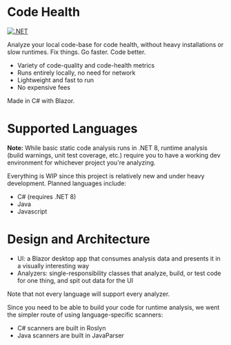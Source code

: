 # Code Health

[![.NET](https://github.com/blueheron786/code-health/actions/workflows/dotnet.yml/badge.svg)](https://github.com/blueheron786/code-health/actions/workflows/dotnet.yml)

Analyze your local code-base for code health, without heavy installations or slow runtimes. Fix things. Go faster. Code better.

- Variety of code-quality and code-health metrics
- Runs entirely locally, no need for network
- Lightweight and fast to run
- No expensive fees

Made in C# with Blazor.

# Supported Languages

**Note:** While basic static code analysis runs in .NET 8, runtime analysis (build warnings, unit test coverage, etc.) require you to have a working dev environment for whichever project you're analyzing.

Everything is WIP since this project is relatively new and under heavy development. Planned languages include:

- C# (requires .NET 8)
- Java
- Javascript

# Design and Architecture

- UI: a Blazor desktop app that consumes analysis data and presents it in a visually interesting way
- Analyzers: single-responsibility classes that analyze, build, or test code for one thing, and spit out data for the UI

Note that not every language will support every analyzer.

Since you need to be able to build your code for runtime analysis, we went the simpler route of using language-specific scanners:

- C# scanners are built in Roslyn
- Java scanners are built in JavaParser



